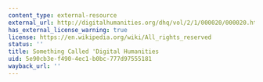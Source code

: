 ```yaml
---
content_type: external-resource
external_url: http://digitalhumanities.org/dhq/vol/2/1/000020/000020.html
has_external_license_warning: true
license: https://en.wikipedia.org/wiki/All_rights_reserved
status: ''
title: Something Called 'Digital Humanities
uid: 5e90cb3e-f490-4ec1-b0bc-777d97555181
wayback_url: ''
---
```

